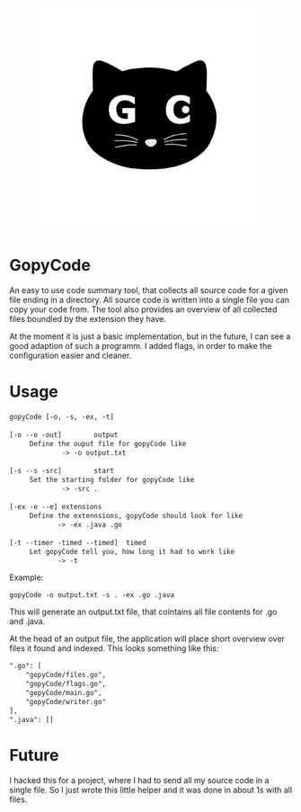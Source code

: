 <p align="center">
    <img src="GopyKitty.png" height="400" width="400">
</p>

# GopyCode

An easy to use code summary tool, that collects all source code for a given file ending in a directory.
All source code is written into a single file you can copy your code from. The tool also provides an overview of all collected files boundled by the extension they have.

At the moment it is just a basic implementation, but in the future, I can see a good adaption of such a programm. I added flags, in order to make the configuration easier and cleaner.

# Usage

    gopyCode [-o, -s, -ex, -t]

    [-o --o -out]        output
         Define the ouput file for gopyCode like
                 -> -o output.txt

    [-s --s -src]        start
         Set the starting folder for gopyCode like
                 -> -src .

    [-ex -e --e] extensions
         Define the extennsions, gopyCode should look for like 
                -> -ex .java .go

    [-t --timer -timed --timed]  timed
         Let gopyCode tell you, how long it had to work like 
                -> -t



Example:

    gopyCode -o output.txt -s . -ex .go .java

This will generate an output.txt file, that cointains all file contents for .go and .java.

At the head of an output file, the application will place short overview over files it found and indexed.
This looks something like this:

    ".go": [
        "gopyCode/files.go",
        "gopyCode/flags.go",
        "gopyCode/main.go",
        "gopyCode/writer.go"
    ],
    ".java": []

# Future

I hacked this for a project, where I had to send all my source code in a single file. So I just wrote this little helper and it was done in about 1s with all files.
